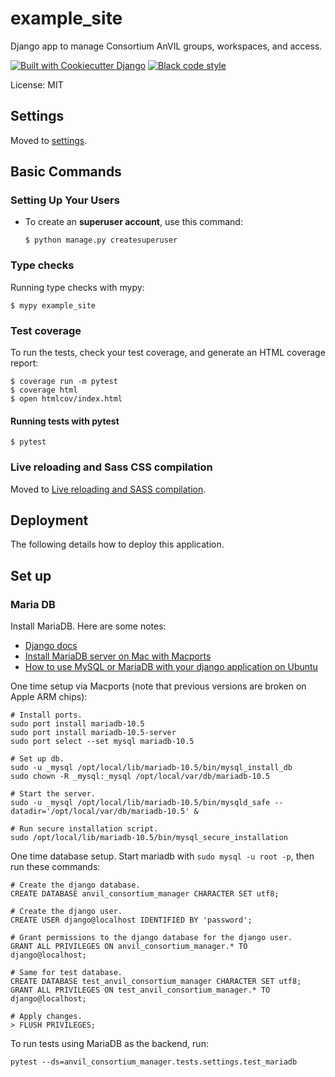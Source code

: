 # example_site

Django app to manage Consortium AnVIL groups, workspaces, and access.

[![Built with Cookiecutter Django](https://img.shields.io/badge/built%20with-Cookiecutter%20Django-ff69b4.svg?logo=cookiecutter)](https://github.com/cookiecutter/cookiecutter-django/)
[![Black code style](https://img.shields.io/badge/code%20style-black-000000.svg)](https://github.com/ambv/black)

License: MIT

## Settings

Moved to [settings](http://cookiecutter-django.readthedocs.io/en/latest/settings.html).

## Basic Commands

### Setting Up Your Users

-   To create an **superuser account**, use this command:

        $ python manage.py createsuperuser

### Type checks

Running type checks with mypy:

    $ mypy example_site

### Test coverage

To run the tests, check your test coverage, and generate an HTML coverage report:

    $ coverage run -m pytest
    $ coverage html
    $ open htmlcov/index.html

#### Running tests with pytest

    $ pytest

### Live reloading and Sass CSS compilation

Moved to [Live reloading and SASS compilation](http://cookiecutter-django.readthedocs.io/en/latest/live-reloading-and-sass-compilation.html).

## Deployment

The following details how to deploy this application.

## Set up

### Maria DB

Install MariaDB. Here are some notes:
* [Django docs](https://docs.djangoproject.com/en/4.0/ref/databases/#mysql-notes)
* [Install MariaDB server on Mac with Macports](https://www.sindastra.de/p/1966/how-to-install-mariadb-server-on-mac-with-macports)
* [How to use MySQL or MariaDB with your django application on Ubuntu](https://www.digitalocean.com/community/tutorials/how-to-use-mysql-or-mariadb-with-your-django-application-on-ubuntu-14-04)

One time setup via Macports (note that previous versions are broken on Apple ARM chips):
```
# Install ports.
sudo port install mariadb-10.5
sudo port install mariadb-10.5-server
sudo port select --set mysql mariadb-10.5

# Set up db.
sudo -u _mysql /opt/local/lib/mariadb-10.5/bin/mysql_install_db
sudo chown -R _mysql:_mysql /opt/local/var/db/mariadb-10.5

# Start the server.
sudo -u _mysql /opt/local/lib/mariadb-10.5/bin/mysqld_safe --datadir='/opt/local/var/db/mariadb-10.5' &

# Run secure installation script.
sudo /opt/local/lib/mariadb-10.5/bin/mysql_secure_installation
```
One time database setup. Start mariadb with `sudo mysql -u root -p`, then run these commands:
```
# Create the django database.
CREATE DATABASE anvil_consortium_manager CHARACTER SET utf8;

# Create the django user.
CREATE USER django@localhost IDENTIFIED BY 'password';

# Grant permissions to the django database for the django user.
GRANT ALL PRIVILEGES ON anvil_consortium_manager.* TO django@localhost;

# Same for test database.
CREATE DATABASE test_anvil_consortium_manager CHARACTER SET utf8;
GRANT ALL PRIVILEGES ON test_anvil_consortium_manager.* TO django@localhost;

# Apply changes.
> FLUSH PRIVILEGES;
```

To run tests using MariaDB as the backend, run:
```
pytest --ds=anvil_consortium_manager.tests.settings.test_mariadb
```

